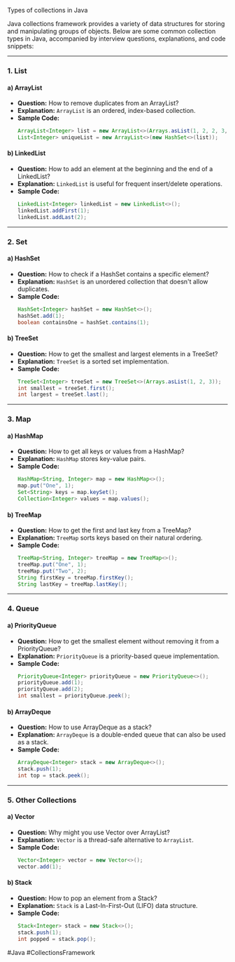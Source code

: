 Types of collections in Java

Java collections framework provides a variety of data structures for storing and manipulating groups of objects. Below are some common collection types in Java, accompanied by interview questions, explanations, and code snippets:

---

### 1. List

#### a) ArrayList
- **Question:** How to remove duplicates from an ArrayList?
- **Explanation:** `ArrayList` is an ordered, index-based collection.
- **Sample Code:**
  ```java
  ArrayList<Integer> list = new ArrayList<>(Arrays.asList(1, 2, 2, 3, 4, 4, 5));
  List<Integer> uniqueList = new ArrayList<>(new HashSet<>(list));
  ```

#### b) LinkedList
- **Question:** How to add an element at the beginning and the end of a LinkedList?
- **Explanation:** `LinkedList` is useful for frequent insert/delete operations.
- **Sample Code:**
  ```java
  LinkedList<Integer> linkedList = new LinkedList<>();
  linkedList.addFirst(1);
  linkedList.addLast(2);
  ```

---

### 2. Set

#### a) HashSet
- **Question:** How to check if a HashSet contains a specific element?
- **Explanation:** `HashSet` is an unordered collection that doesn't allow duplicates.
- **Sample Code:**
  ```java
  HashSet<Integer> hashSet = new HashSet<>();
  hashSet.add(1);
  boolean containsOne = hashSet.contains(1);
  ```

#### b) TreeSet
- **Question:** How to get the smallest and largest elements in a TreeSet?
- **Explanation:** `TreeSet` is a sorted set implementation.
- **Sample Code:**
  ```java
  TreeSet<Integer> treeSet = new TreeSet<>(Arrays.asList(1, 2, 3));
  int smallest = treeSet.first();
  int largest = treeSet.last();
  ```

---

### 3. Map

#### a) HashMap
- **Question:** How to get all keys or values from a HashMap?
- **Explanation:** `HashMap` stores key-value pairs.
- **Sample Code:**
  ```java
  HashMap<String, Integer> map = new HashMap<>();
  map.put("One", 1);
  Set<String> keys = map.keySet();
  Collection<Integer> values = map.values();
  ```

#### b) TreeMap
- **Question:** How to get the first and last key from a TreeMap?
- **Explanation:** `TreeMap` sorts keys based on their natural ordering.
- **Sample Code:**
  ```java
  TreeMap<String, Integer> treeMap = new TreeMap<>();
  treeMap.put("One", 1);
  treeMap.put("Two", 2);
  String firstKey = treeMap.firstKey();
  String lastKey = treeMap.lastKey();
  ```

---

### 4. Queue

#### a) PriorityQueue
- **Question:** How to get the smallest element without removing it from a PriorityQueue?
- **Explanation:** `PriorityQueue` is a priority-based queue implementation.
- **Sample Code:**
  ```java
  PriorityQueue<Integer> priorityQueue = new PriorityQueue<>();
  priorityQueue.add(1);
  priorityQueue.add(2);
  int smallest = priorityQueue.peek();
  ```

#### b) ArrayDeque
- **Question:** How to use ArrayDeque as a stack?
- **Explanation:** `ArrayDeque` is a double-ended queue that can also be used as a stack.
- **Sample Code:**
  ```java
  ArrayDeque<Integer> stack = new ArrayDeque<>();
  stack.push(1);
  int top = stack.peek();
  ```

---

### 5. Other Collections

#### a) Vector
- **Question:** Why might you use Vector over ArrayList?
- **Explanation:** `Vector` is a thread-safe alternative to `ArrayList`.
- **Sample Code:**
  ```java
  Vector<Integer> vector = new Vector<>();
  vector.add(1);
  ```

#### b) Stack
- **Question:** How to pop an element from a Stack?
- **Explanation:** `Stack` is a Last-In-First-Out (LIFO) data structure.
- **Sample Code:**
  ```java
  Stack<Integer> stack = new Stack<>();
  stack.push(1);
  int popped = stack.pop();
  ```

#Java 
#CollectionsFramework 

